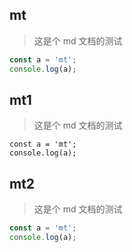 ## mt

> 这是个 md 文档的测试

```js
const a = 'mt';
console.log(a);
```

## mt1

> 这是个 md 文档的测试

```js{2}
const a = 'mt';
console.log(a);
```

## mt2

> 这是个 md 文档的测试

```js
const a = 'mt';
console.log(a);
```
